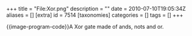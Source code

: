 +++
title = "File:Xor.png"
description = ""
date = 2010-07-10T19:05:34Z
aliases = []
[extra]
id = 7514
[taxonomies]
categories = []
tags = []
+++

{{image-program-code}}A Xor gate made of ands, nots and or.
